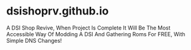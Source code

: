 # dsishoprv.github.io
A DSI Shop Revive, When Project Is Complete It Will Be The Most Accessible Way Of Modding A DSI And Gathering Roms For FREE, With Simple DNS Changes!
